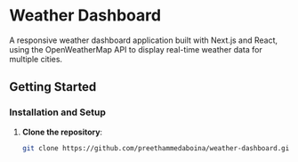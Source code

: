 # Weather Dashboard

A responsive weather dashboard application built with Next.js and React, using the OpenWeatherMap API to display real-time weather data for multiple cities.

## Getting Started

### Installation and Setup

1. **Clone the repository**:
   ```bash
   git clone https://github.com/preethammedaboina/weather-dashboard.git
